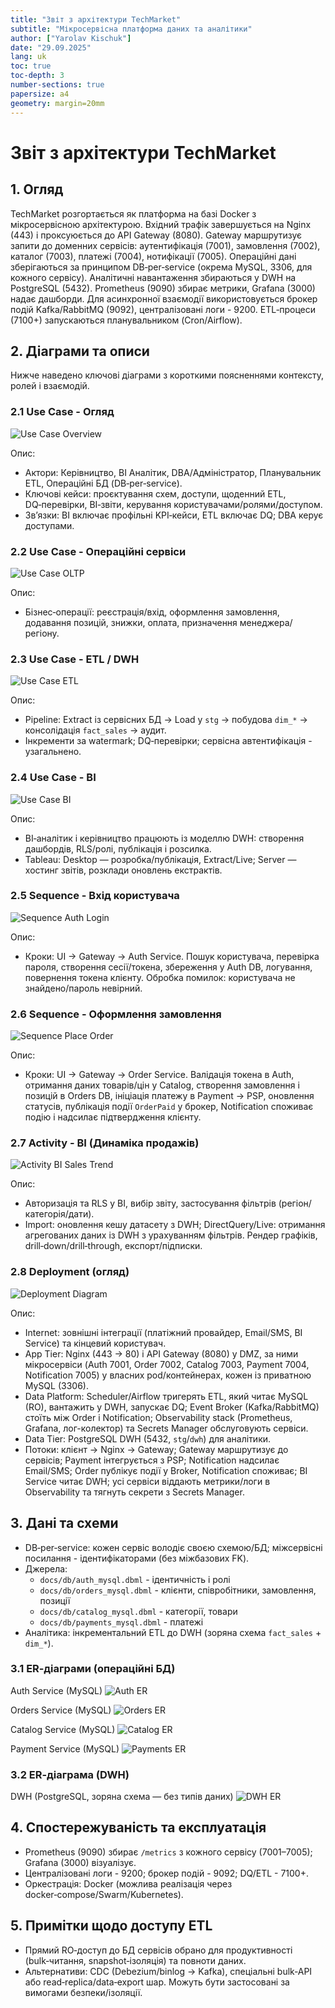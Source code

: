 ```yaml
---
title: "Звіт з архітектури TechMarket"
subtitle: "Мікросервісна платформа даних та аналітики"
author: ["Yarolav Kischuk"]
date: "29.09.2025"
lang: uk
toc: true
toc-depth: 3
number-sections: true
papersize: a4
geometry: margin=20mm
---
```


# Звіт з архітектури TechMarket

## 1. Огляд
TechMarket розгортається як платформа на базі Docker з мікросервісною архітектурою. Вхідний трафік завершується на Nginx (443) і проксуюється до API Gateway (8080). Gateway маршрутизує запити до доменних сервісів: аутентифікація (7001), замовлення (7002), каталог (7003), платежі (7004), нотифікації (7005). Операційні дані зберігаються за принципом DB‑per‑service (окрема MySQL, 3306, для кожного сервісу). Аналітичні навантаження збираються у DWH на PostgreSQL (5432). Prometheus (9090) збирає метрики, Grafana (3000) надає дашборди. Для асинхронної взаємодії використовується брокер подій Kafka/RabbitMQ (9092), централізовані логи - 9200. ETL‑процеси (7100+) запускаються планувальником (Cron/Airflow).

## 2. Діаграми та описи
Нижче наведено ключові діаграми з короткими поясненнями контексту, ролей і взаємодій.

### 2.1 Use Case - Огляд
![Use Case Overview](images/TechMarket_Overview.png)

Опис:
- Актори: Керівництво, BI Аналітик, DBA/Адміністратор, Планувальник ETL, Операційні БД (DB‑per‑service).
- Ключові кейси: проєктування схем, доступи, щоденний ETL, DQ‑перевірки, BI‑звіти, керування користувачами/ролями/доступом.
- Зв’язки: BI включає профільні KPI‑кейси, ETL включає DQ; DBA керує доступами.

### 2.2 Use Case - Операційні сервіси
![Use Case OLTP](images/TechMarket_OLTP.png)

Опис:
- Бізнес‑операції: реєстрація/вхід, оформлення замовлення, додавання позицій, знижки, оплата, призначення менеджера/регіону.

### 2.3 Use Case - ETL / DWH
![Use Case ETL](images/TechMarket_ETL_DWH.png)

Опис:
- Pipeline: Extract із сервісних БД -> Load у `stg` -> побудова `dim_*` -> консолідація `fact_sales` -> аудит.
- Інкременти за watermark; DQ‑перевірки; сервісна автентифікація - узагальнено.

### 2.4 Use Case - BI
![Use Case BI](images/TechMarket_BI.png)

Опис:
- BI‑аналітик і керівництво працюють із моделлю DWH: створення дашбордів, RLS/ролі, публікація і розсилка. 
- Tableau: Desktop — розробка/публікація, Extract/Live; Server — хостинг звітів, розклади оновлень екстрактів.

### 2.5 Sequence - Вхід користувача
![Sequence Auth Login](images/TechMarket_Sequence_Auth_Login.png)

Опис:
- Кроки: UI -> Gateway -> Auth Service. Пошук користувача, перевірка пароля, створення сесії/токена, збереження у Auth DB, логування, повернення токена клієнту. Обробка помилок: користувача не знайдено/пароль невірний.

### 2.6 Sequence - Оформлення замовлення
![Sequence Place Order](images/TechMarket_Sequence_OLTP_Order.png)

Опис:
- Кроки: UI -> Gateway -> Order Service. Валідація токена в Auth, отримання даних товарів/цін у Catalog, створення замовлення і позицій в Orders DB, ініціація платежу в Payment -> PSP, оновлення статусів, публікація події `OrderPaid` у брокер, Notification споживає подію і надсилає підтвердження клієнту.

### 2.7 Activity - BI (Динаміка продажів)
![Activity BI Sales Trend](images/TechMarket_Activity_BI_SalesTrend.png)

Опис:
- Авторизація та RLS у BI, вибір звіту, застосування фільтрів (регіон/категорія/дати).
- Import: оновлення кешу датасету з DWH; DirectQuery/Live: отримання агрегованих даних із DWH з урахуванням фільтрів. Рендер графіків, drill‑down/drill‑through, експорт/підписки.

### 2.8 Deployment (огляд)
![Deployment Diagram](images/TechMarket_Deployment_Overview.png)

Опис:
- Internet: зовнішні інтеграції (платіжний провайдер, Email/SMS, BI Service) та кінцевий користувач.
- App Tier: Nginx (443 -> 80) і API Gateway (8080) у DMZ, за ними мікросервіси (Auth 7001, Order 7002, Catalog 7003, Payment 7004, Notification 7005) у власних pod/контейнерах, кожен із приватною MySQL (3306).
- Data Platform: Scheduler/Airflow тригерять ETL, який читає MySQL (RO), вантажить у DWH, запускає DQ; Event Broker (Kafka/RabbitMQ) стоїть між Order і Notification; Observability stack (Prometheus, Grafana, лог-колектор) та Secrets Manager обслуговують сервіси.
- Data Tier: PostgreSQL DWH (5432, `stg`/`dwh`) для аналітики.
- Потоки: клієнт -> Nginx -> Gateway; Gateway маршрутизує до сервісів; Payment інтегрується з PSP; Notification надсилає Email/SMS; Order публікує події у Broker, Notification споживає; BI Service читає DWH; усі сервіси віддають метрики/логи в Observability та тягнуть секрети з Secrets Manager.

## 3. Дані та схеми
- DB‑per‑service: кожен сервіс володіє своєю схемою/БД; міжсервісні посилання - ідентифікаторами (без міжбазових FK).
- Джерела:
  - `docs/db/auth_mysql.dbml` - ідентичність і ролі
  - `docs/db/orders_mysql.dbml` - клієнти, співробітники, замовлення, позиції
  - `docs/db/catalog_mysql.dbml` - категорії, товари
  - `docs/db/payments_mysql.dbml` - платежі
- Аналітика: інкрементальний ETL до DWH (зоряна схема `fact_sales` + `dim_*`).

### 3.1 ER‑діаграми (операційні БД)

Auth Service (MySQL)
![Auth ER](images/Auth_ER.png)

Orders Service (MySQL)
![Orders ER](images/Orders_ER.png)

Catalog Service (MySQL)
![Catalog ER](images/Catalog_ER.png)

Payment Service (MySQL)
![Payments ER](images/Payments_ER.png)

### 3.2 ER‑діаграма (DWH)

DWH (PostgreSQL, зоряна схема — без типів даних)
![DWH ER](images/DWH_ER.png)

## 4. Спостережуваність та експлуатація
- Prometheus (9090) збирає `/metrics` з кожного сервісу (7001–7005); Grafana (3000) візуалізує.
- Централізовані логи - 9200; брокер подій - 9092; DQ/ETL - 7100+.
- Оркестрація: Docker (можлива реалізація через docker‑compose/Swarm/Kubernetes).

## 5. Примітки щодо доступу ETL
- Прямий RO‑доступ до БД сервісів обрано для продуктивності (bulk‑читання, snapshot‑ізоляція) та повноти даних.
- Альтернативи: CDC (Debezium/binlog -> Kafka), спеціальні bulk‑API або read‑replica/data‑export шар. Можуть бути застосовані за вимогами безпеки/ізоляції.
